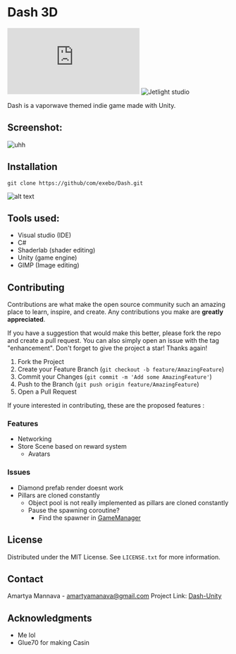 # Dash 3D

![GitHub license](https://github.com/exebo/Dashh/blob/master/LICENSE.txt)
![Jetlight studio](https://img.shields.io/badge/Made%20by-Jetlight%20studio-blue.svg?color=082544)

Dash is a vaporwave themed indie game made with Unity. 


## Screenshot:
![uhh](https://github.com/exebo/Dashh/blob/master/Images/new.PNG)

## Installation 

``` cd file/path
git clone https://github/com/exebo/Dash.git
```

![alt text](https://github.com/exebo/Dashh/blob/master/Images/Capture.PNG)

## Tools used:
* Visual studio (IDE)
* C# 
* Shaderlab (shader editing)
* Unity (game engine)
* GIMP (Image editing)


## Contributing

Contributions are what make the open source community such an amazing place to learn, inspire, and create. Any contributions you make are **greatly appreciated**.

If you have a suggestion that would make this better, please fork the repo and create a pull request. You can also simply open an issue with the tag "enhancement".
Don't forget to give the project a star! Thanks again!

1. Fork the Project
2. Create your Feature Branch (`git checkout -b feature/AmazingFeature`)
3. Commit your Changes (`git commit -m 'Add some AmazingFeature'`)
4. Push to the Branch (`git push origin feature/AmazingFeature`)
5. Open a Pull Request

If youre interested in contributing, these are the proposed features :

### Features 
- Networking 
- Store Scene based on reward system
    - Avatars

### Issues 
- Diamond prefab render doesnt work
- Pillars are cloned constantly 
    - Object pool is not really implemented as pillars are cloned constantly 
    - Pause the spawning coroutine?
        - Find the spawner in [GameManager](https://github.com/exebo/Dash/Assets/Scripts/GameManager)

## License

Distributed under the MIT License. See `LICENSE.txt` for more information.

<!-- CONTACT -->
## Contact

Amartya Mannava - amartyamanava@gmail.com
Project Link: [Dash-Unity](https://github.com/exebo/Dash)

<!-- ACKNOWLEDGMENTS -->
## Acknowledgments

* Me lol
* Glue70 for making Casin
